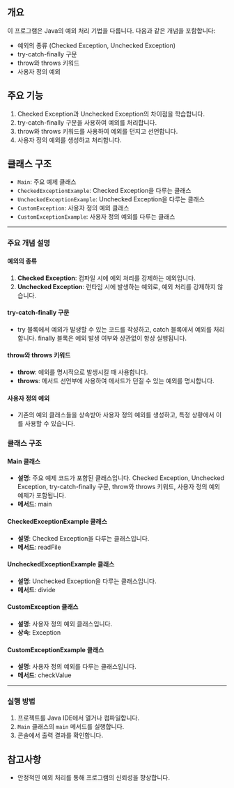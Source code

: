 ## 개요
이 프로그램은 Java의 예외 처리 기법을 다룹니다. 다음과 같은 개념을 포함합니다:

- 예외의 종류 (Checked Exception, Unchecked Exception)
- try-catch-finally 구문
- throw와 throws 키워드
- 사용자 정의 예외

## 주요 기능
1. Checked Exception과 Unchecked Exception의 차이점을 학습합니다.
2. try-catch-finally 구문을 사용하여 예외를 처리합니다.
3. throw와 throws 키워드를 사용하여 예외를 던지고 선언합니다.
4. 사용자 정의 예외를 생성하고 처리합니다.

## 클래스 구조
- `Main`: 주요 예제 클래스
- `CheckedExceptionExample`: Checked Exception을 다루는 클래스
- `UncheckedExceptionExample`: Unchecked Exception을 다루는 클래스
- `CustomException`: 사용자 정의 예외 클래스
- `CustomExceptionExample`: 사용자 정의 예외를 다루는 클래스

---

### 주요 개념 설명

#### 예외의 종류
1. **Checked Exception**: 컴파일 시에 예외 처리를 강제하는 예외입니다.
2. **Unchecked Exception**: 런타임 시에 발생하는 예외로, 예외 처리를 강제하지 않습니다.

#### try-catch-finally 구문
- try 블록에서 예외가 발생할 수 있는 코드를 작성하고, catch 블록에서 예외를 처리합니다. finally 블록은 예외 발생 여부와 상관없이 항상 실행됩니다.

#### throw와 throws 키워드
- **throw**: 예외를 명시적으로 발생시킬 때 사용합니다.
- **throws**: 메서드 선언부에 사용하여 메서드가 던질 수 있는 예외를 명시합니다.

#### 사용자 정의 예외
- 기존의 예외 클래스들을 상속받아 사용자 정의 예외를 생성하고, 특정 상황에서 이를 사용할 수 있습니다.

### 클래스 구조

#### Main 클래스
- **설명**: 주요 예제 코드가 포함된 클래스입니다. Checked Exception, Unchecked Exception, try-catch-finally 구문, throw와 throws 키워드, 사용자 정의 예외 예제가 포함됩니다.
- **메서드**: main

#### CheckedExceptionExample 클래스
- **설명**: Checked Exception을 다루는 클래스입니다.
- **메서드**: readFile

#### UncheckedExceptionExample 클래스
- **설명**: Unchecked Exception을 다루는 클래스입니다.
- **메서드**: divide

#### CustomException 클래스
- **설명**: 사용자 정의 예외 클래스입니다.
- **상속**: Exception

#### CustomExceptionExample 클래스
- **설명**: 사용자 정의 예외를 다루는 클래스입니다.
- **메서드**: checkValue

---

### 실행 방법

1. 프로젝트를 Java IDE에서 열거나 컴파일합니다.
2. `Main` 클래스의 `main` 메서드를 실행합니다.
3. 콘솔에서 출력 결과를 확인합니다.

## 참고사항
- 안정적인 예외 처리를 통해 프로그램의 신뢰성을 향상합니다.